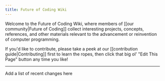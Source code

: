 ```yaml
---
title: Future of Coding Wiki
---
```


Welcome to the Future of Coding Wiki, where members of [[our community|Future of Coding]] collect interesting projects, concepts, references, and other materials relevant to the advancement or reinvention of computer programming.

If you'd like to contribute, please take a peek at our [[contribution guide|Contributing]] first to learn the ropes, then click that big ol' "Edit This Page" button any time you like!

---

Add a list of recent changes here
